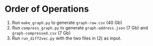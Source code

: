 # Order of Operations

1. Run `make_graph.py` to generate `graph-raw.csv` (40 Gb)
2. Run `compress_graph.py` to generate `graph-address.json` (7 Gb) and `graph-compressed.csv` (7 Gb)
3. Run `run_diff2vec.py` with the two files in (2) as input.
